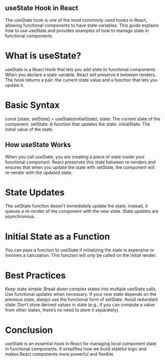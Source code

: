## useState Hook in React
The useState hook is one of the most commonly used hooks in React, allowing functional components to have state variables. This guide explains how to use useState and provides examples of how to manage state in functional components.

# What is useState?
useState is a React Hook that lets you add state to functional components. When you declare a state variable, React will preserve it between renders. The hook returns a pair: the current state value and a function that lets you update it.
# Basic Syntax
const [state, setState] = useState(initialState);
 state: The current state of the component.
 setState: A function that updates the state.
 initialState: The initial value of the state.
## How useState Works
  When you call useState, you are creating a piece of state inside your functional component. React preserves this state between re-renders and ensures that when you update 
  the state with setState, the component will re-render with the updated state.
# State Updates
The setState function doesn't immediately update the state; instead, it queues a re-render of the component with the new state. State updates are asynchronous.
# Initial State as a Function
You can pass a function to useState if initializing the state is expensive or involves a calculation. This function will only be called on the initial render.
# Best Practices
Keep state simple: Break down complex states into multiple useState calls.
Use functional updates when necessary: If your new state depends on the previous state, always use the functional form of setState.
Avoid redundant state: Don’t store derived values in state (e.g., if you can compute a value from other states, there’s no need to store it separately).
# Conclusion
useState is an essential hook in React for managing local component state in functional components. It simplifies how we build stateful logic and makes React components more powerful and flexible.
